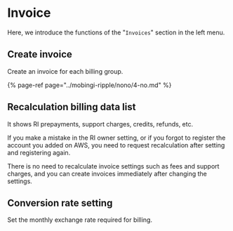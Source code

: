 # Invoice

Here, we introduce the functions of the "`Invoices`" section in the left menu.

## Create invoice

Create an invoice for each billing group.

{% page-ref page="../mobingi-ripple/nono/4-no.md" %}

## Recalculation billing data list

It shows RI prepayments, support charges, credits, refunds, etc.

If you make a mistake in the RI owner setting, or if you forgot to register the account you added on AWS, you need to request recalculation after setting and registering again.

There is no need to recalculate invoice settings such as fees and support charges, and you can create invoices immediately after changing the settings.

## Conversion rate setting

Set the monthly exchange rate required for billing.

